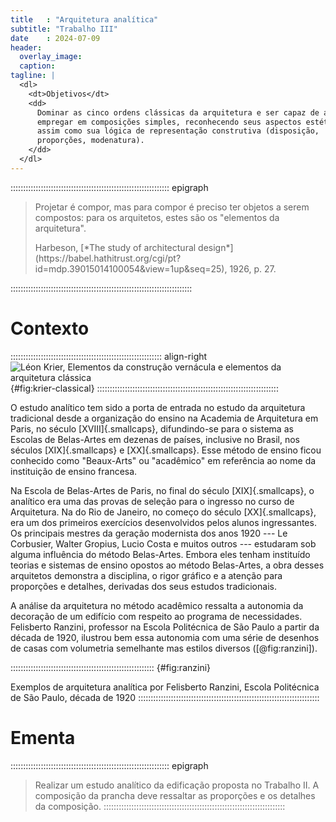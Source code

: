```yaml
---
title   : "Arquitetura analítica"
subtitle: "Trabalho III"
date    : 2024-07-09
header:
  overlay_image:
  caption:
tagline: |
  <dl>
    <dt>Objetivos</dt>
    <dd>
      Dominar as cinco ordens clássicas da arquitetura e ser capaz de as
      empregar em composições simples, reconhecendo seus aspectos estéticos
      assim como sua lógica de representação construtiva (disposição,
      proporções, modenatura).
    </dd>
  </dl>
---
```


::::::::::::::::::::::::::::::::::::::::::::::::::::::::::::::: epigraph
> Projetar é compor, mas para compor é preciso ter objetos a serem compostos:
> para os arquitetos, estes são os "elementos da arquitetura".
>
> <footer>Harbeson, [*The study of architectural design*](https://babel.hathitrust.org/cgi/pt?id=mdp.39015014100054&view=1up&seq=25), 1926, p. 27.</footer>
::::::::::::::::::::::::::::::::::::::::::::::::::::::::::::::::::::::::

# Contexto #

:::::::::::::::::::::::::::::::::::::::::::::::::::::::::::: align-right
![Léon Krier, Elementos da construção vernácula e elementos da arquitetura clássica](https://i.pinimg.com/564x/8e/38/71/8e3871f9e36821640ceb47adefa98b05.jpg){#fig:krier-classical}
::::::::::::::::::::::::::::::::::::::::::::::::::::::::::::::::::::::::

O estudo analítico tem sido a porta de entrada no estudo da arquitetura
tradicional desde a organização do ensino na Academia de Arquitetura em
Paris, no século [XVIII]{.smallcaps}, difundindo-se para o sistema as
Escolas de Belas-Artes em dezenas de países, inclusive no Brasil, nos
séculos [XIX]{.smallcaps} e [XX]{.smallcaps}. Esse método de ensino
ficou conhecido como "Beaux-Arts" ou "acadêmico" em referência ao nome
da instituição de ensino francesa.

Na Escola de Belas-Artes de Paris,
no final do século [XIX]{.smallcaps}, o analítico era uma das provas de
seleção para o ingresso no curso de Arquitetura. Na do Rio de Janeiro,
no começo do século [XX]{.smallcaps}, era um dos primeiros exercícios
desenvolvidos pelos alunos ingressantes. Os principais mestres da
geração modernista dos anos 1920
--- Le Corbusier, Walter Gropius, Lucio Costa e muitos outros ---
estudaram sob alguma influência do método Belas-Artes. Embora eles
tenham instituído teorias e sistemas de ensino opostos ao método
Belas-Artes, a obra desses arquitetos demonstra a disciplina, o rigor
gráfico e a atenção para proporções e detalhes, derivadas dos seus
estudos tradicionais.

A análise da arquitetura no método acadêmico ressalta a autonomia da
decoração de um edifício com respeito ao programa de necessidades.
Felisberto Ranzini, professor na Escola Politécnica de São Paulo a
partir da década de 1920, ilustrou bem essa autonomia com uma série de
desenhos de casas com volumetria semelhante mas estilos diversos
([@fig:ranzini]).

::::::::::::::::::::::::::::::::::::::::::::::::::::::::: {#fig:ranzini}

Exemplos de arquitetura analítica por Felisberto Ranzini, Escola
Politécnica de São Paulo, década de 1920
::::::::::::::::::::::::::::::::::::::::::::::::::::::::::::::::::::::::


# Ementa #

::::::::::::::::::::::::::::::::::::::::::::::::::::::::::::::: epigraph
> Realizar um estudo analítico da edificação proposta no Trabalho II.
> A composição da prancha deve ressaltar as proporções e os detalhes da
> composição.
::::::::::::::::::::::::::::::::::::::::::::::::::::::::::::::::::::::::

